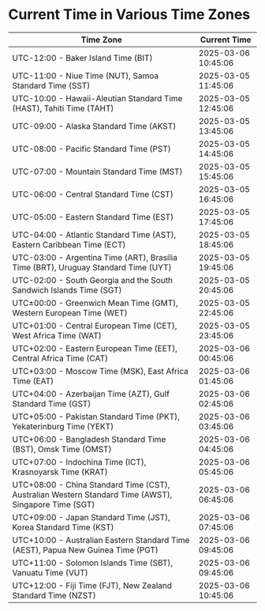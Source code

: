 # Current Time in Various Time Zones

| Time Zone | Current Time |
|-----------|--------------|
| UTC-12:00 - Baker Island Time (BIT) | 2025-03-06 10:45:06 |
| UTC-11:00 - Niue Time (NUT), Samoa Standard Time (SST) | 2025-03-05 11:45:06 |
| UTC-10:00 - Hawaii-Aleutian Standard Time (HAST), Tahiti Time (TAHT) | 2025-03-05 12:45:06 |
| UTC-09:00 - Alaska Standard Time (AKST) | 2025-03-05 13:45:06 |
| UTC-08:00 - Pacific Standard Time (PST) | 2025-03-05 14:45:06 |
| UTC-07:00 - Mountain Standard Time (MST) | 2025-03-05 15:45:06 |
| UTC-06:00 - Central Standard Time (CST) | 2025-03-05 16:45:06 |
| UTC-05:00 - Eastern Standard Time (EST) | 2025-03-05 17:45:06 |
| UTC-04:00 - Atlantic Standard Time (AST), Eastern Caribbean Time (ECT) | 2025-03-05 18:45:06 |
| UTC-03:00 - Argentina Time (ART), Brasília Time (BRT), Uruguay Standard Time (UYT) | 2025-03-05 19:45:06 |
| UTC-02:00 - South Georgia and the South Sandwich Islands Time (SGT) | 2025-03-05 20:45:06 |
| UTC±00:00 - Greenwich Mean Time (GMT), Western European Time (WET) | 2025-03-05 22:45:06 |
| UTC+01:00 - Central European Time (CET), West Africa Time (WAT) | 2025-03-05 23:45:06 |
| UTC+02:00 - Eastern European Time (EET), Central Africa Time (CAT) | 2025-03-06 00:45:06 |
| UTC+03:00 - Moscow Time (MSK), East Africa Time (EAT) | 2025-03-06 01:45:06 |
| UTC+04:00 - Azerbaijan Time (AZT), Gulf Standard Time (GST) | 2025-03-06 02:45:06 |
| UTC+05:00 - Pakistan Standard Time (PKT), Yekaterinburg Time (YEKT) | 2025-03-06 03:45:06 |
| UTC+06:00 - Bangladesh Standard Time (BST), Omsk Time (OMST) | 2025-03-06 04:45:06 |
| UTC+07:00 - Indochina Time (ICT), Krasnoyarsk Time (KRAT) | 2025-03-06 05:45:06 |
| UTC+08:00 - China Standard Time (CST), Australian Western Standard Time (AWST), Singapore Time (SGT) | 2025-03-06 06:45:06 |
| UTC+09:00 - Japan Standard Time (JST), Korea Standard Time (KST) | 2025-03-06 07:45:06 |
| UTC+10:00 - Australian Eastern Standard Time (AEST), Papua New Guinea Time (PGT) | 2025-03-06 09:45:06 |
| UTC+11:00 - Solomon Islands Time (SBT), Vanuatu Time (VUT) | 2025-03-06 09:45:06 |
| UTC+12:00 - Fiji Time (FJT), New Zealand Standard Time (NZST) | 2025-03-06 10:45:06 |
